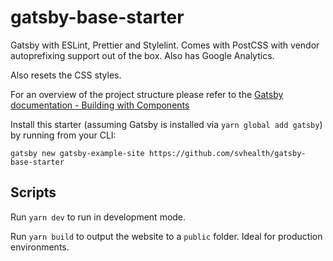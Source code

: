 # gatsby-base-starter
Gatsby with ESLint, Prettier and Stylelint. Comes with PostCSS with vendor autoprefixing support out of the box. Also has Google Analytics.

Also resets the CSS styles.

For an overview of the project structure please refer to the [Gatsby documentation - Building with Components](https://www.gatsbyjs.org/docs/building-with-components/)

Install this starter (assuming Gatsby is installed via `yarn global add gatsby`) by running from your CLI:
```
gatsby new gatsby-example-site https://github.com/svhealth/gatsby-base-starter
```

## Scripts
Run `yarn dev` to run in development mode.

Run `yarn build` to output the website to a `public` folder. Ideal for production environments.
